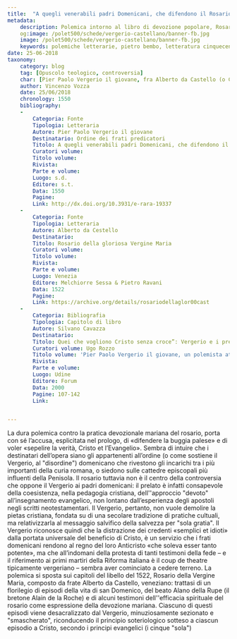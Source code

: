 ```yaml
---
title:  "A quegli venerabili padri Domenicani, che difendono il Rosario per cosa buona"
metadata:
	description: Polemica intorno al libro di devozione popolare, Rosario della Beata Vergine Maria, pubblicato nel 1522 dal domenicano Alberto da Castello (Venezia), e diffuso dai membri dell'ordine come pia lettura al termine della preghiera vespertina.
	og:image: /polet500/schede/vergerio-castellano/banner-fb.jpg
	image: /polet500/schede/vergerio-castellano/banner-fb.jpg
	keywords: polemiche letterarie, pietro bembo, letteratura cinquecento
date: 25-06-2018
taxonomy:
	category: blog
    tag: [Opuscolo teologico, controversia]
    char: [Pier Paolo Vergerio il giovane, fra Alberto da Castello (o Castellano), Domenico di Guzmàn, Alano della Rupe (Alain de la Roche), Juan Álvarez de Toledo y Zúñiga, Girolamo Querini, Pietro Bertani, Jacopo Giovanbattista Nacchianti, Tommaso Stella, Leonardo Marini, Ambrogio Catarino Politi, Adriano Beretti, Giulio III, Alessandro Numai, Giorgio Siculo]
    author: Vincenzo Vozza
    date: 25/06/2018
    chronology: 1550
    bibliography:
    -
	    Categoria: Fonte
	    Tipologia: Letteraria
	    Autore: Pier Paolo Vergerio il giovane
	    Destinatario: Ordine dei frati predicatori
	    Titolo: A quegli venerabili padri Domenicani, che difendono il Rosario per cosa buona.
	    Curatori volume: 
	    Titolo volume: 
	    Rivista: 
	    Parte e volume: 
	    Luogo: s.d. 
	    Editore: s.t. 
	    Data: 1550
	    Pagine: 
	    Link: http://dx.doi.org/10.3931/e-rara-19337
	-
	    Categoria: Fonte
	    Tipologia: Letteraria
	    Autore: Alberto da Cestello
	    Destinatario: 
	    Titolo: Rosario della gloriosa Vergine Maria
	    Curatori volume: 
	    Titolo volume: 
	    Rivista: 
	    Parte e volume: 
	    Luogo: Venezia
	    Editore: Melchiorre Sessa & Pietro Ravani
	    Data: 1522
	    Pagine: 
	    Link: https://archive.org/details/rosariodellaglor00cast
	-
	    Categoria: Bibliografia
	    Tipologia: Capitolo di libro
	    Autore: Silvano Cavazza
	    Destinatario: 
	    Titolo: Quei che vogliono Cristo senza croce”: Vergerio e i prelati riformatori italiani (1549-1555)
	    Curatori volume: Ugo Rozzo
	    Titolo volume: 'Pier Paolo Vergerio il giovane, un polemista attraverso l''Europa del Cinquecento'
	    Rivista: 
	    Parte e volume: 
	    Luogo: Udine
	    Editore: Forum
	    Data: 2000
	    Pagine: 107-142
	    Link: 


---
```

La dura polemica contro la pratica devozionale mariana del rosario, porta con sé l’accusa, esplicitata nel prologo, di «difendere la buggia palese» e di voler «sepelire la verità, Cristo et l’Evangelio». Sembra di intuire che i destinatari dell’opera siano gli appartenenti all’ordine (o come sostiene il Vergerio, al "disordine") domenicano che rivestono gli incarichi tra i più importanti della curia romana, o siedono sulle cattedre episcopali più influenti della Penisola. Il rosario tuttavia non è il centro della controversia che oppone il Vergerio ai padri domenicani: il prelato è infatti consapevole della coesistenza, nella pedagogia cristiana, dell''approccio "devoto" all’insegnamento evangelico, non lontano dall’esperienza degli apostoli negli scritti neotestamentari. Il Vergerio, pertanto, non vuole demolire la pietas cristiana, fondata su di una secolare tradizione di pratiche cultuali, ma relativizzarla al messaggio salvifico della salvezza per "sola gratia". Il Vergerio riconosce quindi che la distrazione dei credenti «semplici et idioti» dalla portata universale del beneficio di Cristo, è un servizio che i frati domenicani rendono al regno del loro Anticristo «che soleva esser tanto potente», ma che all’indomani della protesta di tanti testimoni della fede – e il riferimento ai primi martiri della Riforma italiana è il coup de theatre tipicamente vergeriano – sembra aver cominciato a cedere terreno. La polemica si sposta sui capitoli del libello del 1522, Rosario della Vergine Maria, composto da frate Alberto da Castello, veneziano: trattasi di un florilegio di episodi della vita di san Domenico, del beato Alano della Rupe (il bretone Alain de la Roche) e di alcuni testimoni dell''efficacia spirituale del rosario come espressione della devozione mariana. Ciascuno di questi episodi viene desacralizzato dal Vergerio, minuziosamente sezionato e "smascherato", riconducendo il principio soteriologico sotteso a ciascun episodio a Cristo, secondo i principi evangelici (i cinque "sola")
